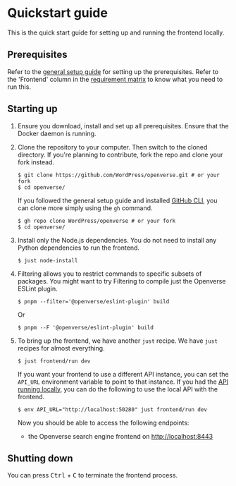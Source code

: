 # Quickstart guide

This is the quick start guide for setting up and running the frontend locally.

## Prerequisites

Refer to the [general setup guide](/general/general_setup.md) for setting up the
prerequisites. Refer to the 'Frontend' column in the
[requirement matrix](/general/general_setup.md#requirement-matrix) to know what
you need to run this.

## Starting up

1. Ensure you download, install and set up all prerequisites. Ensure that the
   Docker daemon is running.

2. Clone the repository to your computer. Then switch to the cloned directory.
   If you're planning to contribute, fork the repo and clone your fork instead.

   ```console
   $ git clone https://github.com/WordPress/openverse.git # or your fork
   $ cd openverse/
   ```

   If you followed the general setup guide and installed
   [GitHub CLI](/general/general_setup.md#github-cli), you can clone more simply
   using the `gh` command.

   ```console
   $ gh repo clone WordPress/openverse # or your fork
   $ cd openverse/
   ```

3. Install only the Node.js dependencies. You do not need to install any Python
   dependencies to run the frontend.

   ```console
   $ just node-install
   ```
   
4. Filtering allows you to restrict commands to specific subsets of packages.
   You might want to try Filtering to compile just the Openverse ESLint plugin.
   ```console
   $ pnpm --filter='@openverse/eslint-plugin' build
   ```
    Or
   ```console
   $ pnpm --F '@openverse/eslint-plugin' build
   ```
   
5. To bring up the frontend, we have another `just` recipe. We have `just`
   recipes for almost everything.

   ```console
   $ just frontend/run dev
   ```

   If you want your frontend to use a different API instance, you can set the
   `API_URL` environment variable to point to that instance. If you had the
   [API running locally](/api/guides/quickstart.md), you can do the following to
   use the local API with the frontend.

   ```console
   $ env API_URL="http://localhost:50280" just frontend/run dev
   ```

   Now you should be able to access the following endpoints:

   - the Openverse search engine frontend on
     [http://localhost:8443](http://localhost:8443)

## Shutting down

You can press <kbd>Ctrl</kbd> + <kbd>C</kbd> to terminate the frontend process.
